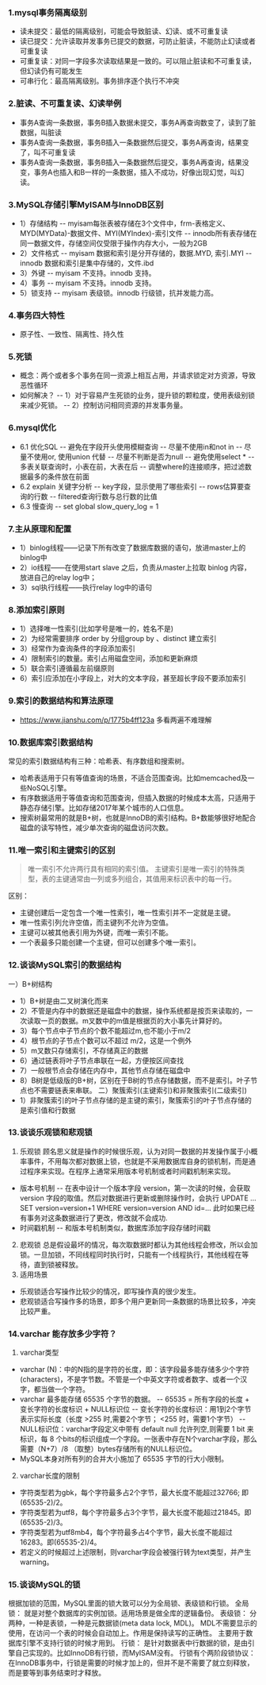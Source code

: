 ### 1.mysql事务隔离级别
- 读未提交：最低的隔离级别，可能会导致脏读、幻读、或不可重复读
- 读已提交：允许读取并发事务已提交的数据，可防止脏读，不能防止幻读或者可重复读
- 可重复读：对同一字段多次读取结果是一致的。可以阻止脏读和不可重复读，但幻读仍有可能发生
- 可串行化：最高隔离级别。事务排序逐个执行不冲突

### 2.脏读、不可重复读、幻读举例
- 事务A查询一条数据，事务B插入数据未提交，事务A再查询数变了，读到了脏数据，叫脏读
- 事务A查询一条数据，事务B插入一条数据然后提交，事务A再查询，结果变了，叫不可重复读
- 事务A查询一条数据，事务B插入一条数据然后提交，事务A再查询，结果没变，事务A也插入和B一样的一条数据，插入不成功，好像出现幻觉，叫幻读。

### 3.MySQL存储引擎MyISAM与InnoDB区别
- 1）存储结构
-- myisam每张表被存储在3个文件中，frm-表格定义、MYD(MYData)-数据文件、MYI(MYIndex)-索引文件
-- innodb所有表存储在同一数据文件，存储空间仅受限于操作内存大小，一般为2GB
- 2）文件格式
-- myisam 数据和索引是分开存储的，数据.MYD, 索引.MYI
-- innodb 数据和索引是集中存储的，文件.ibd
- 3）外键
-- myisam 不支持。innodb 支持。
- 4）事务
-- myisam 不支持。innodb 支持。
- 5）锁支持
-- myisam 表级锁。innodb 行级锁，抗并发能力高。

### 4.事务四大特性
- 原子性、一致性、隔离性、持久性

### 5.死锁
- 概念：两个或者多个事务在同一资源上相互占用，并请求锁定对方资源，导致恶性循环
- 如何解决？
-- 1）对于容易产生死锁的业务，提升锁的颗粒度，使用表级别锁来减少死锁。
-- 2）控制访问相同资源的并发事务量。

### 6.mysql优化
- 6.1 优化SQL
-- 避免在字段开头使用模糊查询
-- 尽量不使用in和not in
-- 尽量不使用or, 使用union 代替
-- 尽量不判断是否为null
-- 避免使用select *
-- 多表关联查询时，小表在前，大表在后
-- 调整where的连接顺序，把过滤数据最多的条件放在前面
- 6.2 explain 关键字分析
-- key字段，显示使用了哪些索引
-- rows估算要查询的行数
-- filtered查询行数与总行数的比值
- 6.3 慢查询
-- set global slow_query_log = 1

### 7.主从原理和配置
- 1）binlog线程——记录下所有改变了数据库数据的语句，放进master上的binlog中
- 2）io线程——在使用start slave 之后，负责从master上拉取 binlog 内容，放进自己的relay log中；
- 3）sql执行线程——执行relay log中的语句

### 8.添加索引原则
- 1）选择唯一性索引(比如学号是唯一的，姓名不是)
- 2）为经常需要排序 order by 分组group by 、distinct 建立索引
- 3）经常作为查询条件的字段添加索引
- 4）限制索引的数量。索引占用磁盘空间，添加和更新麻烦
- 5）联合索引遵循最左前缀原则
- 6）索引应添加在小字段上，对大的文本字段，甚至超长字段不要添加索引

### 9.索引的数据结构和算法原理
- https://www.jianshu.com/p/1775b4ff123a  多看两遍不难理解

### 10.数据库索引数据结构
常见的索引数据结构有三种：哈希表、有序数组和搜索树。
- 哈希表适用于只有等值查询的场景，不适合范围查询。比如memcached及一些NoSQL引擎。
- 有序数据适用于等值查询和范围查询，但插入数据的时候成本太高，只适用于静态存储引擎。比如存储2017年某个城市的人口信息。
- 搜索树最常用的就是B+树，也就是InnoDB的索引结构。B+数能够很好地配合磁盘的读写特性，减少单次查询的磁盘访问次数。

### 11.唯一索引和主键索引的区别
> 唯一索引不允许两行具有相同的索引值。
> 主键索引是唯一索引的特殊类型，表的主键通常由一列或多列组合，其值用来标识表中的每一行。

区别：
- 主键创建后一定包含一个唯一性索引，唯一性索引并不一定就是主键。
- 唯一性索引列允许空值，而主键列不允许为空值。
- 主键可以被其他表引用为外键，而唯一索引不能。
- 一个表最多只能创建一个主键，但可以创建多个唯一索引。

### 12.谈谈MySQL索引的数据结构
一）B+树结构
- 1）B+树是由二叉树演化而来
- 2）不管是内存中的数据还是磁盘中的数据，操作系统都是按页来读取的，一次读取一页的数据。m叉数中的m值是根据页的大小事先计算好的。
- 3）每个节点中子节点的个数不能超过m,也不能小于m/2
- 4）根节点的子节点个数可以不超过 m/2，这是一个例外
- 5）m叉数只存储索引，不存储真正的数据
- 6）通过链表将叶子节点串联在一起，方便按区间查找
- 7）一般根节点会存储在内存中，其他节点存储在磁盘中
- 8）B树是低级版的B+树，区别在于B树的节点存储数据，而不是索引。叶子节点也不需要链表来串联。
二）聚簇索引(主键索引)和非聚簇索引(二级索引)
- 1）非聚簇索引的叶子节点存储的是主键的索引，聚簇索引的叶子节点存储的是索引值和行数据

### 13.谈谈乐观锁和悲观锁
1. 乐观锁
顾名思义就是操作的时候很乐观，认为对同一数据的并发操作属于小概率事件，不用每次都对数据上锁，也就是不采用数据库自身的锁机制，而是通过程序来实现。在程序上通常采用版本号机制或者时间戳机制来实现。
- 版本号机制
-- 在表中设计一个版本字段 version，第一次读的时候，会获取 version 字段的取值。然后对数据进行更新或删除操作时，会执行 UPDATE ... SET version=version+1 WHERE version=version AND id=...  此时如果已经有事务对这条数据进行了更改，修改就不会成功.
- 时间戳机制
-- 和版本号机制类似，数据库添加字段存储时间戳
2. 悲观锁
总是假设最坏的情况，每次取数据时都认为其他线程会修改，所以会加锁。一旦加锁，不同线程同时执行时，只能有一个线程执行，其他线程在等待，直到锁被释放。
3. 适用场景
- 乐观锁适合写操作比较少的情况，即写操作真的很少发生。
- 悲观锁适合写操作多的场景，即多个用户更新同一条数据的场景比较多，冲突比较严重。

### 14.varchar 能存放多少字符？
1. varchar类型
- varchar (N)：中的N指的是字符的长度，即：该字段最多能存储多少个字符(characters)，不是字节数。不管是一个中英文字符或者数字、或者一个汉字，都当做一个字符。
- varchar 最多能存储 65535 个字节的数据。
-- 65535 = 所有字段的长度 + 变长字符的长度标识 + NULL标识位
-- 变长字符的长度标识：用1到2个字节表示实际长度（长度 >255 时,需要2个字节； <255 时，需要1个字节）
-- NULL标识位：varchar字段定义中带有 default null 允许列空,则需要 1 bit 来标识，每 8 个bits的标识组成一个字段。一张表中存在N个varchar字段，那么需要（N+7）/8 （取整）bytes存储所有的NULL标识位。
- MySQL本身对所有列的合并大小施加了 65535 字节的行大小限制。

2. varchar长度的限制
- 字符类型若为gbk，每个字符最多占2个字节，最大长度不能超过32766; 即(65535-2)/2。
- 字符类型若为utf8，每个字符最多占3个字节，最大长度不能超过21845。即(65535-2)/3。
- 字符类型若为utf8mb4，每个字符最多占4个字节，最大长度不能超过16283。即(65535-2)/4。
- 若定义的时候超过上述限制，则varchar字段会被强行转为text类型，并产生warning。

### 15.谈谈MySQL的锁
根据加锁的范围，MySQL里面的锁大致可以分为全局锁、表级锁和行锁。
全局锁：
就是对整个数据库的实例加锁。适用场景是做全库的逻辑备份。
表级锁：
分两种，一种是表锁，一种是元数据锁(meta data lock, MDL)。
MDL不需要显示的使用，在访问一个表的时候会自动加上。作用是保持读写的正确性。
主要用于数据库引擎不支持行锁的时候才用到。
行锁：
是针对数据表中行数据的锁，是由引擎自己实现的。比如InnoDB有行锁，而MyISAM没有。
行锁有个两阶段锁协议：
在InnoDB事务中，行锁是需要的时候才加上的，但并不是不需要了就立刻释放，而是要等到事务结束时才释放。
